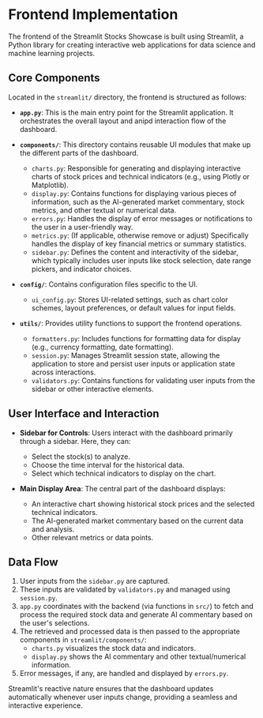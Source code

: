 # Frontend Implementation

The frontend of the Streamlit Stocks Showcase is built using Streamlit, a Python library for creating interactive web applications for data science and machine learning projects.

## Core Components

Located in the `streamlit/` directory, the frontend is structured as follows:

*   **`app.py`**: This is the main entry point for the Streamlit application. It orchestrates the overall layout and anipd interaction flow of the dashboard.

*   **`components/`**: This directory contains reusable UI modules that make up the different parts of the dashboard.
    *   `charts.py`: Responsible for generating and displaying interactive charts of stock prices and technical indicators (e.g., using Plotly or Matplotlib).
    *   `display.py`: Contains functions for displaying various pieces of information, such as the AI-generated market commentary, stock metrics, and other textual or numerical data.
    *   `errors.py`: Handles the display of error messages or notifications to the user in a user-friendly way.
    *   `metrics.py`: (If applicable, otherwise remove or adjust) Specifically handles the display of key financial metrics or summary statistics.
    *   `sidebar.py`: Defines the content and interactivity of the sidebar, which typically includes user inputs like stock selection, date range pickers, and indicator choices.

*   **`config/`**: Contains configuration files specific to the UI.
    *   `ui_config.py`: Stores UI-related settings, such as chart color schemes, layout preferences, or default values for input fields.

*   **`utils/`**: Provides utility functions to support the frontend operations.
    *   `formatters.py`: Includes functions for formatting data for display (e.g., currency formatting, date formatting).
    *   `session.py`: Manages Streamlit session state, allowing the application to store and persist user inputs or application state across interactions.
    *   `validators.py`: Contains functions for validating user inputs from the sidebar or other interactive elements.

## User Interface and Interaction

*   **Sidebar for Controls**: Users interact with the dashboard primarily through a sidebar. Here, they can:
    *   Select the stock(s) to analyze.
    *   Choose the time interval for the historical data.
    *   Select which technical indicators to display on the chart.

*   **Main Display Area**: The central part of the dashboard displays:
    *   An interactive chart showing historical stock prices and the selected technical indicators.
    *   The AI-generated market commentary based on the current data and analysis.
    *   Other relevant metrics or data points.

## Data Flow

1.  User inputs from the `sidebar.py` are captured.
2.  These inputs are validated by `validators.py` and managed using `session.py`.
3.  `app.py` coordinates with the backend (via functions in `src/`) to fetch and process the required stock data and generate AI commentary based on the user's selections.
4.  The retrieved and processed data is then passed to the appropriate components in `streamlit/components/`:
    *   `charts.py` visualizes the stock data and indicators.
    *   `display.py` shows the AI commentary and other textual/numerical information.
5.  Error messages, if any, are handled and displayed by `errors.py`.

Streamlit's reactive nature ensures that the dashboard updates automatically whenever user inputs change, providing a seamless and interactive experience.
